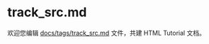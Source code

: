 track_src.md
===

欢迎您编辑 <a target="__blank" href="https://github.com/jaywcjlove/html-tutorial/blob/master/docs/tags/track_src.md">docs/tags/track_src.md</a> 文件，共建 HTML Tutorial 文档。